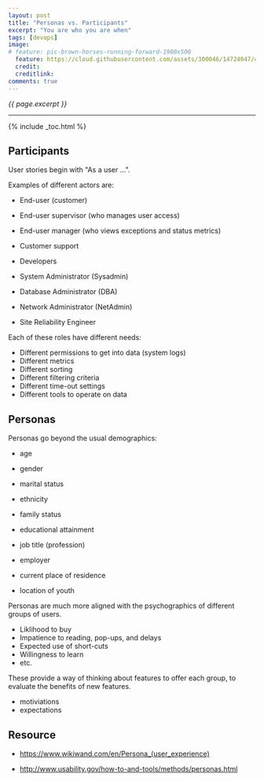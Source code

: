 ```yaml
---
layout: post
title: "Personas vs. Participants"
excerpt: "You are who you are when"
tags: [devops]
image:
# feature: pic-brown-horses-running-forward-1900x500
  feature: https://cloud.githubusercontent.com/assets/300046/14724047/445df2f0-07d1-11e6-9c26-782291fe2b47.jpg
  credit: 
  creditlink: 
comments: true
---
```

<i>{{ page.excerpt }}</i>
<hr />

{% include _toc.html %}

## Participants

User stories 
begin with "As a user ...".

Examples of different actors are:

* End-user (customer)
* End-user supervisor (who manages user access)
* End-user manager (who views exceptions and status metrics)

* Customer support
* Developers
* System Administrator (Sysadmin)
* Database Administrator (DBA)
* Network Administrator (NetAdmin)
* Site Reliability Engineer

Each of these roles have different needs:

* Different permissions to get into data (system logs)
* Different metrics
* Different sorting
* Different filtering criteria
* Different time-out settings
* Different tools to operate on data


## Personas

Personas go beyond the usual demographics:

* age
* gender
* marital status
* ethnicity
* family status

* educational attainment
* job title (profession)
* employer
* current place of residence
* location of youth

Personas are much more aligned with the 
psychographics of different groups of users.

* Liklihood to buy
* Impatience to reading, pop-ups, and delays
* Expected use of short-cuts
* Willingness to learn
* etc.

These provide a way of thinking about features to offer each group,
to evaluate the benefits of new features.

* motiviations
* expectations

## Resource

* https://www.wikiwand.com/en/Persona_(user_experience)

* http://www.usability.gov/how-to-and-tools/methods/personas.html



